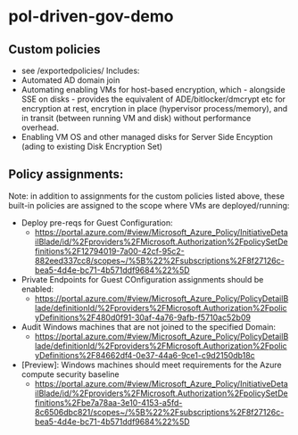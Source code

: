 # pol-driven-gov-demo

## Custom policies
- see /exportedpolicies/
Includes:
- Automated AD domain join
- Automating enabling VMs for host-based encryption, which - alongside SSE on disks - provides the equivalent of ADE/bitlocker/dmcrypt etc for encryption at rest, encrytion in place (hypervisor process/memory), and in transit (between running VM and disk) without performance overhead.
- Enabling VM OS and other managed disks for Server Side Encyption (ading to existing Disk Encryption Set)

## Policy assignments:
Note: in addition to assignments for the custom policies listed above, these built-in policies are assigned to the scope where VMs are deployed/running:
- Deploy pre-reqs for Guest Configuration:
  - https://portal.azure.com/#view/Microsoft_Azure_Policy/InitiativeDetailBlade/id/%2Fproviders%2FMicrosoft.Authorization%2FpolicySetDefinitions%2F12794019-7a00-42cf-95c2-882eed337cc8/scopes~/%5B%22%2Fsubscriptions%2F8f27126c-bea5-4d4e-bc71-4b571ddf9684%22%5D
- Private Endpoints for Guest COnfiguration assignments should be enabled:
  - https://portal.azure.com/#view/Microsoft_Azure_Policy/PolicyDetailBlade/definitionId/%2Fproviders%2FMicrosoft.Authorization%2FpolicyDefinitions%2F480d0f91-30af-4a76-9afb-f5710ac52b09
- Audit Windows machines that are not joined to the specified Domain:
  - https://portal.azure.com/#view/Microsoft_Azure_Policy/PolicyDetailBlade/definitionId/%2Fproviders%2FMicrosoft.Authorization%2FpolicyDefinitions%2F84662df4-0e37-44a6-9ce1-c9d2150db18c
- [Preview]: Windows machines should meet requirements for the Azure compute security baseline
  - https://portal.azure.com/#view/Microsoft_Azure_Policy/InitiativeDetailBlade/id/%2Fproviders%2FMicrosoft.Authorization%2FpolicySetDefinitions%2Fbe7a78aa-3e10-4153-a5fd-8c6506dbc821/scopes~/%5B%22%2Fsubscriptions%2F8f27126c-bea5-4d4e-bc71-4b571ddf9684%22%5D

